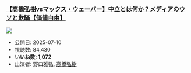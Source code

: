 ### [【高橋弘樹vsマックス・ウェーバー】中立とは何か？メディアのウソと欺瞞【価値自由】](https://www.youtube.com/watch?v=K9xVUZ5f1eU)
[![](https://img.youtube.com/vi/K9xVUZ5f1eU/sddefault.jpg)](https://www.youtube.com/watch?v=K9xVUZ5f1eU)
-   公開日: 2025-07-10
-   視聴数: 84,430
-   **いいね数: 1,072**
-   出演者: 野口雅弘, [高橋弘樹](/rehacq_fan/people/高橋弘樹 "wikilink")

